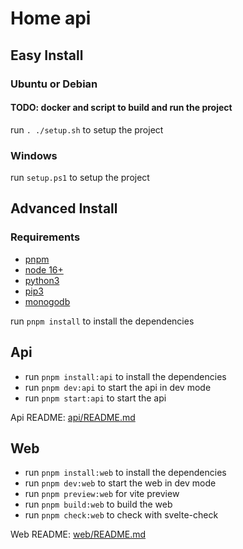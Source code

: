 # Home api

## Easy Install

### Ubuntu or Debian

#### TODO: docker and script to build and run the project

run `. ./setup.sh` to setup the project

### Windows

run `setup.ps1` to setup the project

## Advanced Install

### Requirements

- [pnpm](https://pnpm.io/installation)
- [node 16+](https://nodejs.org/en/)
- [python3](https://www.python.org/downloads/)
- [pip3](https://pip.pypa.io/en/stable/installation/)
- [monogodb](https://docs.mongodb.com/manual/installation/)

run `pnpm install` to install the dependencies

## Api

- run `pnpm install:api` to install the dependencies
- run `pnpm dev:api` to start the api in dev mode
- run `pnpm start:api` to start the api

Api README: [api/README.md](api/README.md)

## Web

- run `pnpm install:web` to install the dependencies
- run `pnpm dev:web` to start the web in dev mode
- run `pnpm preview:web` for vite preview
- run `pnpm build:web` to build the web
- run `pnpm check:web` to check with svelte-check

Web README: [web/README.md](web/README.md)
